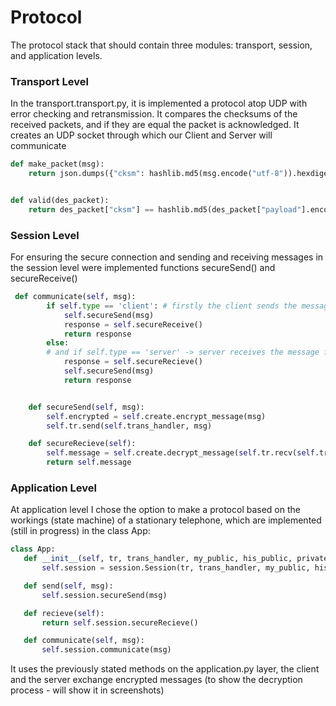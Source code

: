 # Protocol
The protocol stack that should contain three modules: transport, session, and application levels.
### Transport Level
In the transport.transport.py, it is implemented a protocol atop UDP with error checking and retransmission. 
It compares the checksums of the received packets, and if they are equal the packet is acknowledged.
It creates an UDP socket through which our Client and Server will communicate
```python
def make_packet(msg):
    return json.dumps({"cksm": hashlib.md5(msg.encode("utf-8")).hexdigest(), "payload": msg}).encode("utf-8")


def valid(des_packet):
    return des_packet["cksm"] == hashlib.md5(des_packet["payload"].encode("utf-8")).hexdigest()

```

### Session Level
For ensuring the secure connection and sending and receiving messages in the session 
level were implemented functions secureSend() and secureReceive()  
```python
 def communicate(self, msg):
        if self.type == 'client': # firstly the client sends the message to the server
            self.secureSend(msg)
            response = self.secureReceive()
            return response
        else: 
        # and if self.type == 'server' -> server receives the message from the client
            response = self.secureRecieve()
            self.secureSend(msg)
            return response


    def secureSend(self, msg):
        self.encrypted = self.create.encrypt_message(msg)
        self.tr.send(self.trans_handler, msg)

    def secureRecieve(self):
        self.message = self.create.decrypt_message(self.tr.recv(self.trans_handler))
        return self.message
```
### Application Level
At application level  I chose the option to make a protocol based on the workings
 (state machine) of a stationary telephone, which are implemented (still in progress) in the class App:
 
 ```python
class App:
    def __init__(self, tr, trans_handler, my_public, his_public, private, type, msg):
        self.session = session.Session(tr, trans_handler, my_public, his_public, private, type, msg)

    def send(self, msg):
        self.session.secureSend(msg)

    def recieve(self):
        return self.session.secureRecieve()

    def communicate(self, msg):
        self.session.communicate(msg)

```
It uses the previously stated methods on the application.py layer, 
the client and the server exchange encrypted messages (to show the decryption process - will show it in screenshots)


